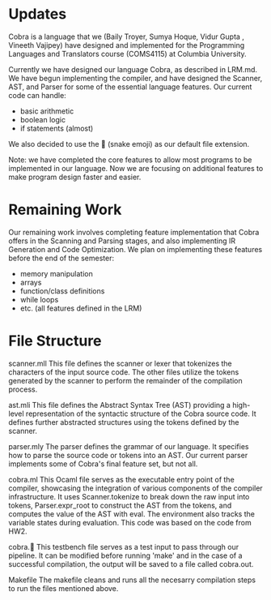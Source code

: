 # Updates

Cobra is a language that we (Baily Troyer, Sumya Hoque, Vidur Gupta , Vineeth Vajipey) have designed and implemented for the Programming Languages and Translators course (COMS4115) at Columbia University. 

Currently we have designed our language Cobra, as described in LRM.md. We have begun implementing the compiler, and have designed the Scanner, AST, and Parser for some of the essential language features. Our current code can handle:

- basic arithmetic
- boolean logic
- if statements (almost)

We also decided to use the 🐍 (snake emoji) as our default file extension. 

Note: we have completed the core features to allow most programs to be implemented in our language. Now we are focusing on additional features to make program design faster and easier. 

# Remaining Work

Our remaining work involves completing feature implementation that Cobra offers in the Scanning and Parsing stages, and also implementing IR Generation and Code Optimization. We plan on implementing these features before the end of the semester:

- memory manipulation
- arrays
- function/class definitions
- while loops
- etc. (all features defined in the LRM)

# File Structure

scanner.mll
This file defines the scanner or lexer that tokenizes the characters of the input source code. The other files utilize the tokens generated by the scanner to perform the remainder of the compilation process. 

ast.mli
This file defines the Abstract Syntax Tree (AST) providing a high-level representation of the syntactic structure of the Cobra source code. It defines further abstracted structures using the tokens defined by the scanner.  

parser.mly
The parser defines the grammar of our language. It specifies how to parse the source code or tokens into an AST. Our current parser implements some of Cobra's final feature set, but not all.

cobra.ml
This Ocaml file serves as the executable entry point of the compiler, showcasing the integration of various components of the compiler infrastructure. It uses Scanner.tokenize to break down the raw input into tokens, Parser.expr_root to construct the AST from the tokens, and computes the value of the AST with eval. The environment also tracks the variable states during evaluation. This code was based on the code from HW2.

cobra.🐍
This testbench file serves as a test input to pass through our pipeline. It can be modified before running 'make' and in the case of a successful compilation, the output will be saved to a file called cobra.out.

Makefile
The makefile cleans and runs all the necesarry compilation steps to run the files mentioned above. 
